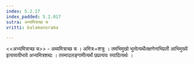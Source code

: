 ```yaml
---
index: 5.2.17
index_padded: 5.2.017
sutra: अभ्यमित्राच्छ च
vritti: balamanorama

---
```

<<अभ्यमित्राच्छ च>> - अब्यमित्राच्छ च । अमित्रः=शत्रुः । तमभिमुखो भूत्वेत्यर्थेलक्षणेनाभिप्रती आभिमुख्ये॑ इत्यव्ययीभावे अभ्यमित्रशब्दः । तस्मादलङ्गामीत्यर्थे छप्रत्ययः स्यादित्यर्थः । 